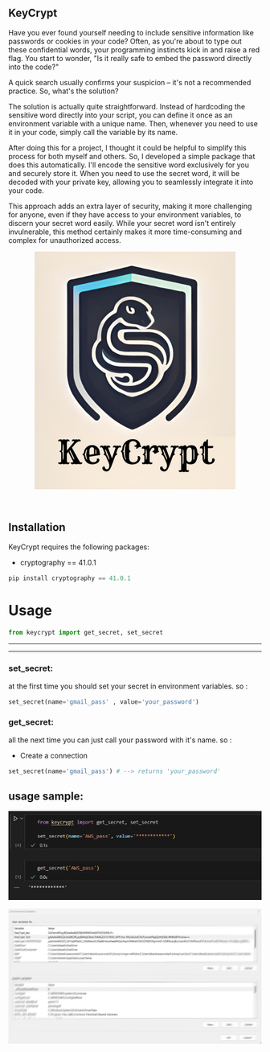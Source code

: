 ## KeyCrypt

Have you ever found yourself needing to include sensitive information like passwords or cookies in your code? Often, as you're about to type out these confidential words, your programming instincts kick in and raise a red flag.
You start to wonder, "Is it really safe to embed the password directly into the code?"

A quick search usually confirms your suspicion – it's not a recommended practice. So, what's the solution?

The solution is actually quite straightforward. Instead of hardcoding the sensitive word directly into your script, you can define it once as an environment variable with a unique name. Then, whenever you need to use it in your code, simply call the variable by its name.

After doing this for a project, I thought it could be helpful to simplify this process for both myself and others. So, I developed a simple package that does this automatically. I'll encode the sensitive word exclusively for you and securely store it. When you need to use the secret word, it will be decoded with your private key, allowing you to seamlessly integrate it into your code.

This approach adds an extra layer of security, making it more challenging for anyone, even if they have access to your environment variables, to discern your secret word easily. While your secret word isn't entirely invulnerable, this method certainly makes it more time-consuming and complex for unauthorized access.

<p align="center">
  <img src="https://github.com/sajad-git/keycrypt/blob/crawler/readme/lugu.jpg?raw=true" alt="Sublime's custom image"/>
</p>
<br>

## Installation

KeyCrypt requires the following packages:

- cryptography == 41.0.1

  
```python
pip install cryptography == 41.0.1
```

# Usage
```python
from keycrypt import get_secret, set_secret
```

***
***
### set_secret:
at the first time you should set your secret in environment variables. so :
```python
set_secret(name='gmail_pass' , value='your_password')
```

### get_secret:
all the next time you can just call your password with it's name. so :
+ Create a connection
```python
set_secret(name='gmail_pass') # --> returns 'your_password'
```
## usage sample:
<p align="center">
  <img src="https://github.com/sajad-git/keycrypt/blob/crawler/readme/sample_code.jpg?raw=true" alt="Sublime's custom image"/>
</p>

<p align="center">
  <img src="https://github.com/sajad-git/keycrypt/blob/crawler/readme/env.jpg?raw=true" alt="Sublime's custom image"/>
</p>
